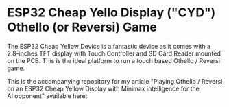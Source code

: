# ESP32 Cheap Yello Display ("CYD") Othello (or Reversi) Game
The ESP32 Cheap Yellow Device is a fantastic device as it comes with a 2.8-inches TFT display with Touch Controller and SD Card Reader mounted on the PCB. This is the ideal platform to run a touch based Othello / Reversi game.

This is the accompanying repository for my article "Playing Othello / Reversi on an ESP32 Cheap Yellow Display with Minimax intelligence for the AI opponent" available here:

